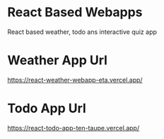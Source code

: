 # React Based Webapps
React based weather, todo ans interactive quiz app

# Weather App Url
https://react-weather-webapp-eta.vercel.app/

# Todo App Url
https://react-todo-app-ten-taupe.vercel.app/
